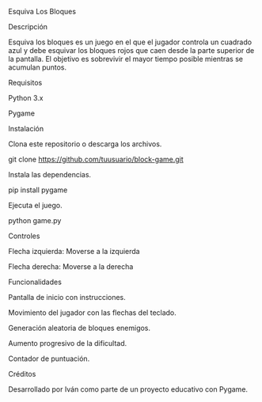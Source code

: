 Esquiva Los Bloques

Descripción

Esquiva los bloques es un juego en el que el jugador controla un cuadrado azul y debe esquivar los bloques rojos que caen desde la parte superior de la pantalla. El objetivo es sobrevivir el mayor tiempo posible mientras se acumulan puntos.

Requisitos

Python 3.x

Pygame

Instalación

Clona este repositorio o descarga los archivos.

git clone https://github.com/tuusuario/block-game.git

Instala las dependencias.

pip install pygame

Ejecuta el juego.

python game.py

Controles

Flecha izquierda: Moverse a la izquierda

Flecha derecha: Moverse a la derecha

Funcionalidades

Pantalla de inicio con instrucciones.

Movimiento del jugador con las flechas del teclado.

Generación aleatoria de bloques enemigos.

Aumento progresivo de la dificultad.

Contador de puntuación.

Créditos

Desarrollado por Iván como parte de un proyecto educativo con Pygame.

